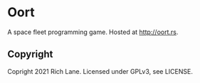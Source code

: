 # Oort

A space fleet programming game. Hosted at http://oort.rs.

## Copyright

Copright 2021 Rich Lane. Licensed under GPLv3, see LICENSE.
